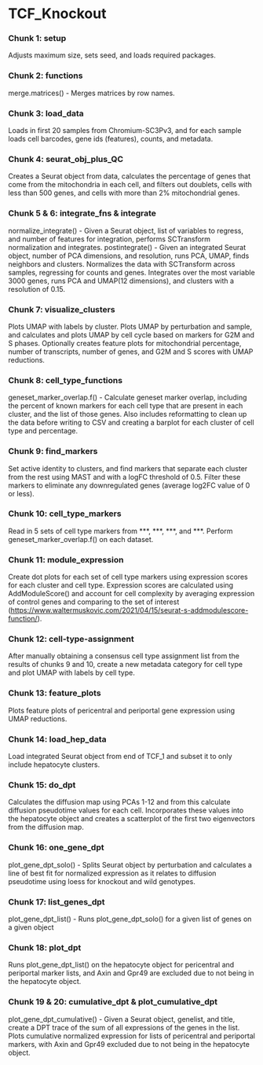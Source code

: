 # TCF_Knockout
### Chunk 1: setup
Adjusts maximum size, sets seed, and loads required packages.

### Chunk 2: functions
merge.matrices() - Merges matrices by row names.

### Chunk 3: load_data
Loads in first 20 samples from Chromium-SC3Pv3, and for each sample loads cell barcodes, gene ids (features), counts, and metadata.

### Chunk 4: seurat_obj_plus_QC
Creates a Seurat object from data, calculates the percentage of genes that come from the mitochondria in each cell, and filters out doublets, cells with less than 500 genes, and cells with more than 2% mitochondrial genes.

### Chunk 5 & 6: integrate_fns & integrate
normalize_integrate() - Given a Seurat object, list of variables to regress, and number of features for integration, performs SCTransform normalization and integrates.
postintegrate() - Given an integrated Seurat object, number of PCA dimensions, and resolution, runs PCA, UMAP, finds neighbors and clusters.
Normalizes the data with SCTransform across samples, regressing for counts and genes. Integrates over the most variable 3000 genes, runs PCA and UMAP(12 dimensions), and clusters with a resolution of 0.15. 

### Chunk 7: visualize_clusters
Plots UMAP with labels by cluster. Plots UMAP by perturbation and sample, and calculates and plots UMAP by cell cycle based on markers for G2M and S phases. Optionally creates feature plots for mitochondrial percentage, number of transcripts, number of genes, and G2M and S scores with UMAP reductions.

### Chunk 8: cell_type_functions
geneset_marker_overlap.f() - Calculate geneset marker overlap, including the percent of known markers for each cell type that are present in each cluster, and the list of those genes. Also includes reformatting to clean up the data before writing to CSV and creating a barplot for each cluster of cell type and percentage.

### Chunk 9: find_markers
Set active identity to clusters, and find markers that separate each cluster from the rest using MAST and with a logFC threshold of 0.5. Filter these markers to eliminate any downregulated genes (average log2FC value of 0 or less). 

### Chunk 10: cell_type_markers
Read in 5 sets of cell type markers from ***, ***, ***, and ***. Perform geneset_marker_overlap.f() on each dataset.

### Chunk 11: module_expression
Create dot plots for each set of cell type markers using expression scores for each cluster and cell type. Expression scores are calculated using AddModuleScore() and account for cell complexity by averaging expression of control genes and comparing to the set of interest (https://www.waltermuskovic.com/2021/04/15/seurat-s-addmodulescore-function/). 

### Chunk 12: cell-type-assignment
After manually obtaining a consensus cell type assignment list from the results of chunks 9 and 10, create a new metadata category for cell type and plot UMAP with labels by cell type.

### Chunk 13: feature_plots
Plots feature plots of pericentral and periportal gene expression using UMAP reductions.

### Chunk 14: load_hep_data
Load integrated Seurat object from end of TCF_1 and subset it to only include hepatocyte clusters.

### Chunk 15: do_dpt
Calculates the diffusion map using PCAs 1-12 and from this calculate diffusion pseudotime values for each cell. Incorporates these values into the hepatocyte object and creates a scatterplot of the first two eigenvectors from the diffusion map. 

### Chunk 16: one_gene_dpt
plot_gene_dpt_solo() - Splits Seurat object by perturbation and calculates a line of best fit for normalized expression as it relates to diffusion pseudotime using loess for knockout and wild genotypes. 

### Chunk 17: list_genes_dpt
plot_gene_dpt_list() - Runs plot_gene_dpt_solo() for a given list of genes on a given object

### Chunk 18: plot_dpt
Runs plot_gene_dpt_list() on the hepatocyte object for pericentral and periportal marker lists, and Axin and Gpr49 are excluded due to not being in the hepatocyte object.

### Chunk 19 & 20: cumulative_dpt & plot_cumulative_dpt
plot_gene_dpt_cumulative() - Given a Seurat object, genelist, and title, create a DPT trace of the sum of all expressions of the genes in the list.
Plots cumulative normalized expression for lists of pericentral and periportal markers, with Axin and Gpr49 excluded due to not being in the hepatocyte object.
